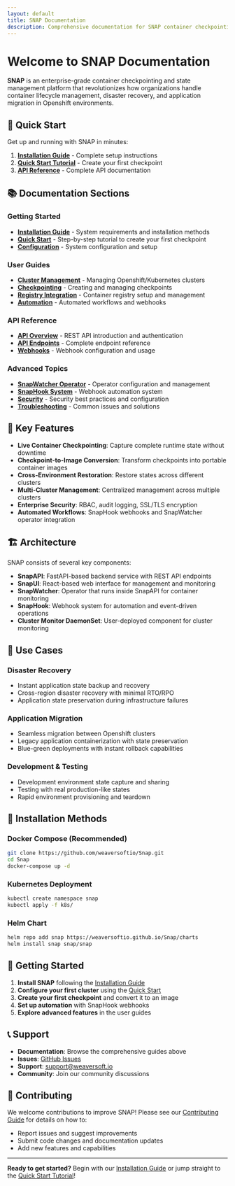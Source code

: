 ```yaml
---
layout: default
title: SNAP Documentation
description: Comprehensive documentation for SNAP container checkpointing platform
---
```


# Welcome to SNAP Documentation

**SNAP** is an enterprise-grade container checkpointing and state management platform that revolutionizes how organizations handle container lifecycle management, disaster recovery, and application migration in Openshift environments.

## 🚀 Quick Start

Get up and running with SNAP in minutes:

1. **[Installation Guide](installation.md)** - Complete setup instructions
2. **[Quick Start Tutorial](quick-start.md)** - Create your first checkpoint
3. **[API Reference](api-endpoints.md)** - Complete API documentation

## 📚 Documentation Sections

### Getting Started
- **[Installation Guide](installation.md)** - System requirements and installation methods
- **[Quick Start](quick-start.md)** - Step-by-step tutorial to create your first checkpoint
- **[Configuration](configuration.md)** - System configuration and setup

### User Guides
- **[Cluster Management](cluster-management.md)** - Managing Openshift/Kubernetes clusters
- **[Checkpointing](checkpointing.md)** - Creating and managing checkpoints
- **[Registry Integration](registry-integration.md)** - Container registry setup and management
- **[Automation](automation.md)** - Automated workflows and webhooks

### API Reference
- **[API Overview](api-overview.md)** - REST API introduction and authentication
- **[API Endpoints](api-endpoints.md)** - Complete endpoint reference
- **[Webhooks](webhooks.md)** - Webhook configuration and usage

### Advanced Topics
- **[SnapWatcher Operator](snapwatcher.md)** - Operator configuration and management
- **[SnapHook System](snaphook.md)** - Webhook automation system
- **[Security](security.md)** - Security best practices and configuration
- **[Troubleshooting](troubleshooting.md)** - Common issues and solutions

## 🎯 Key Features

- **Live Container Checkpointing**: Capture complete runtime state without downtime
- **Checkpoint-to-Image Conversion**: Transform checkpoints into portable container images
- **Cross-Environment Restoration**: Restore states across different clusters
- **Multi-Cluster Management**: Centralized management across multiple clusters
- **Enterprise Security**: RBAC, audit logging, SSL/TLS encryption
- **Automated Workflows**: SnapHook webhooks and SnapWatcher operator integration

## 🏗️ Architecture

SNAP consists of several key components:

- **SnapAPI**: FastAPI-based backend service with REST API endpoints
- **SnapUI**: React-based web interface for management and monitoring
- **SnapWatcher**: Operator that runs inside SnapAPI for container monitoring
- **SnapHook**: Webhook system for automation and event-driven operations
- **Cluster Monitor DaemonSet**: User-deployed component for cluster monitoring

## 📖 Use Cases

### Disaster Recovery
- Instant application state backup and recovery
- Cross-region disaster recovery with minimal RTO/RPO
- Application state preservation during infrastructure failures

### Application Migration
- Seamless migration between Openshift clusters
- Legacy application containerization with state preservation
- Blue-green deployments with instant rollback capabilities

### Development & Testing
- Development environment state capture and sharing
- Testing with real production-like states
- Rapid environment provisioning and teardown

## 🔧 Installation Methods

### Docker Compose (Recommended)
```bash
git clone https://github.com/weaversoftio/Snap.git
cd Snap
docker-compose up -d
```

### Kubernetes Deployment
```bash
kubectl create namespace snap
kubectl apply -f k8s/
```

### Helm Chart
```bash
helm repo add snap https://weaversoftio.github.io/Snap/charts
helm install snap snap/snap
```

## 🚀 Getting Started

1. **Install SNAP** following the [Installation Guide](installation.md)
2. **Configure your first cluster** using the [Quick Start](quick-start.md)
3. **Create your first checkpoint** and convert it to an image
4. **Set up automation** with SnapHook webhooks
5. **Explore advanced features** in the user guides

## 📞 Support

- **Documentation**: Browse the comprehensive guides above
- **Issues**: [GitHub Issues](https://github.com/weaversoftio/Snap/issues)
- **Support**: support@weaversoft.io
- **Community**: Join our community discussions

## 🤝 Contributing

We welcome contributions to improve SNAP! Please see our [Contributing Guide](contributing.md) for details on how to:

- Report issues and suggest improvements
- Submit code changes and documentation updates
- Add new features and capabilities

---

**Ready to get started?** Begin with our [Installation Guide](installation.md) or jump straight to the [Quick Start Tutorial](quick-start.md)!
